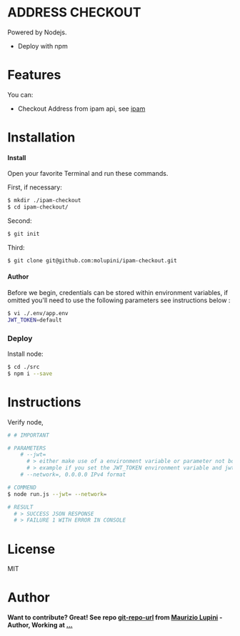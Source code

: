 # ADDRESS CHECKOUT

Powered by Nodejs.

  - Deploy with npm

# Features

You can:
  - Checkout Address from ipam api, see [ipam]

# Installation

#### Install

Open your favorite Terminal and run these commands.

First, if necessary:
```sh
$ mkdir ./ipam-checkout
$ cd ipam-checkout/
```
Second:
```sh
$ git init
```
Third:
```sh
$ git clone git@github.com:molupini/ipam-checkout.git
```

#### Author

Before we begin, credentials can be stored within environment variables, if omitted you'll need to use the following parameters see instructions below :
```sh
$ vi ./.env/app.env
JWT_TOKEN=default
```

### Deploy

Install node:
```sh
$ cd ./src
$ npm i --save
```

# Instructions

Verify node,

```sh
# # IMPORTANT 

# PARAMETERS
    # --jwt=
      # > either make use of a environment variable or parameter not both,
      # > example if you set the JWT_TOKEN environment variable and jwt parameter the env will take effect. 
    # --network=, 0.0.0.0 IPv4 format 

# COMMEND
$ node run.js --jwt= --network=

# RESULT
  # > SUCCESS JSON RESPONSE 
  # > FAILURE 1 WITH ERROR IN CONSOLE
```

# License

MIT

# Author
**Want to contribute? Great! See repo [git-repo-url] from [Maurizio Lupini][mo]    -Author, Working at [...][linkIn]**


   [mo]: <https://github.com/molupini>
   [linkIn]: <https://za.linkedin.com/in/mauriziolupini>
   [git-repo-url]: <https://github.com/molupini/address-checkout>
   [ipam]: <https://github.com/molupini/ipam>
   [node.js]: <http://nodejs.org>
